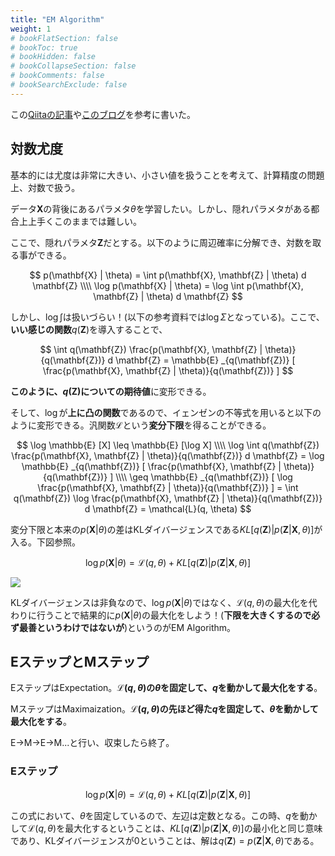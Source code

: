 ```yaml
---
title: "EM Algorithm"
weight: 1
# bookFlatSection: false
# bookToc: true
# bookHidden: false
# bookCollapseSection: false
# bookComments: false
# bookSearchExclude: false
---
```


この[Qiitaの記事](https://qiita.com/kenmatsu4/items/59ea3e5dfa3d4c161efb#4%E4%B8%80%E8%88%AC%E3%81%AEem%E3%82%A2%E3%83%AB%E3%82%B4%E3%83%AA%E3%82%BA%E3%83%A0)や[このブログ](https://yamagensakam.hatenablog.com/entry/2020/01/06/015145)を参考に書いた。

## 対数尤度

基本的には尤度は非常に大きい、小さい値を扱うことを考えて、計算精度の問題上、対数で扱う。

データ$\mathbf{X}$の背後にあるパラメタ$\theta$を学習したい。しかし、隠れパラメタがある都合上上手くこのままでは難しい。

ここで、隠れパラメタ$\mathbf{Z}$だとする。以下のように周辺確率に分解でき、対数を取る事ができる。

$$
p(\mathbf{X} | \theta) = \int p(\mathbf{X}, \mathbf{Z} | \theta) d \mathbf{Z} \\\\ 
\log p(\mathbf{X} | \theta) = \log \int p(\mathbf{X}, \mathbf{Z} | \theta) d \mathbf{Z}
$$

しかし、$\log \int$は扱いづらい！(以下の参考資料では$\log \Sigma$となっている)。ここで、**いい感じの関数**$q(\mathbf{Z})$を導入することで、

$$
\int q(\mathbf{Z}) \frac{p(\mathbf{X}, \mathbf{Z} | \theta)}{q(\mathbf{Z})} d \mathbf{Z} = \mathbb{E} _{q(\mathbf{Z})} [ \frac{p(\mathbf{X}, \mathbf{Z} | \theta)}{q(\mathbf{Z})} ]
$$

**このように、$q(\mathbf{Z})$についての期待値**に変形できる。

そして、$\log$が**上に凸の関数**であるので、イェンゼンの不等式を用いると以下のように変形できる。汎関数$\mathcal{L}$という**変分下限**を得ることができる。

$$
\log \mathbb{E} [X] \leq \mathbb{E} [\log X] \\\\ 
\log \int q(\mathbf{Z}) \frac{p(\mathbf{X}, \mathbf{Z} | \theta)}{q(\mathbf{Z})} d \mathbf{Z} = \log \mathbb{E} _{q(\mathbf{Z})} [ \frac{p(\mathbf{X}, \mathbf{Z} | \theta)}{q(\mathbf{Z})} ] \\\\ 
\geq \mathbb{E} _{q(\mathbf{Z})} [ \log \frac{p(\mathbf{X}, \mathbf{Z} | \theta)}{q(\mathbf{Z})} ] = \int q(\mathbf{Z}) \log \frac{p(\mathbf{X}, \mathbf{Z} | \theta)}{q(\mathbf{Z})} d \mathbf{Z} = \mathcal{L}(q, \theta)
$$

変分下限と本来の$p(\mathbf{X} | \theta)$の差はKLダイバージェンスである$KL [ q(\mathbf{Z}) | p(\mathbf{Z} | \mathbf{X}, \theta) ]$が入る。下図参照。

$$
\log p(\mathbf{X} | \theta) = \mathcal{L} (q, \theta) + KL [ q(\mathbf{Z}) | p(\mathbf{Z} | \mathbf{X}, \theta) ]
$$

![](em-kldivergence.avif)

KLダイバージェンスは非負なので、$\log p(\mathbf{X} | \theta)$ではなく、$\mathcal{L} (q, \theta)$の最大化を代わりに行うことで結果的に$p(\mathbf{X} | \theta)$の最大化をしよう！(**下限を大きくするので必ず最善というわけではないが**)というのがEM Algorithm。

## EステップとMステップ

EステップはExpectation。**$\mathcal{L}(q, \theta)$の$\theta$を固定して、$q$を動かして最大化をする**。

MステップはMaximaization。**$\mathcal{L} (q, \theta)$の先ほど得た$q$を固定して、$\theta$を動かして最大化をする**。

E->M->E->M...と行い、収束したら終了。

### Eステップ

$$
\log p(\mathbf{X} | \theta) = \mathcal{L} (q, \theta) + KL [ q(\mathbf{Z}) | p(\mathbf{Z} | \mathbf{X}, \theta) ]
$$

この式において、$\theta$を固定しているので、左辺は定数となる。この時、$q$を動かして$\mathcal{L} (q, \theta)$を最大化するということは、$KL [ q(\mathbf{Z}) | p(\mathbf{Z} | \mathbf{X}, \theta) ]$の最小化と同じ意味であり、KLダイバージェンスが0ということは、解は$q(\mathbf{Z}) = p(\mathbf{Z} | \mathbf{X}, \theta)$である。

